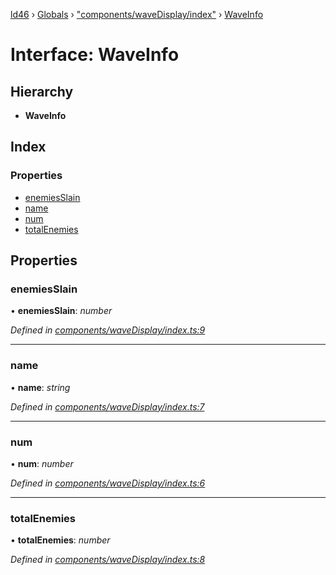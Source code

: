 [ld46](../README.md) › [Globals](../globals.md) › ["components/waveDisplay/index"](../modules/_components_wavedisplay_index_.md) › [WaveInfo](_components_wavedisplay_index_.waveinfo.md)

# Interface: WaveInfo

## Hierarchy

* **WaveInfo**

## Index

### Properties

* [enemiesSlain](_components_wavedisplay_index_.waveinfo.md#enemiesslain)
* [name](_components_wavedisplay_index_.waveinfo.md#name)
* [num](_components_wavedisplay_index_.waveinfo.md#num)
* [totalEnemies](_components_wavedisplay_index_.waveinfo.md#totalenemies)

## Properties

###  enemiesSlain

• **enemiesSlain**: *number*

*Defined in [components/waveDisplay/index.ts:9](https://github.com/jrod-disco/ld46-keepalive/blob/0d14d56/src/components/waveDisplay/index.ts#L9)*

___

###  name

• **name**: *string*

*Defined in [components/waveDisplay/index.ts:7](https://github.com/jrod-disco/ld46-keepalive/blob/0d14d56/src/components/waveDisplay/index.ts#L7)*

___

###  num

• **num**: *number*

*Defined in [components/waveDisplay/index.ts:6](https://github.com/jrod-disco/ld46-keepalive/blob/0d14d56/src/components/waveDisplay/index.ts#L6)*

___

###  totalEnemies

• **totalEnemies**: *number*

*Defined in [components/waveDisplay/index.ts:8](https://github.com/jrod-disco/ld46-keepalive/blob/0d14d56/src/components/waveDisplay/index.ts#L8)*
